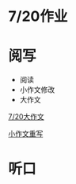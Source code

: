 # 7/20作业

# 阅写

- 阅读
- 小作文修改
- 大作文

[7/20大作文](7%2020%E4%BD%9C%E4%B8%9A%209838bd624dda4bc7a7409e62989d284f/7%2020%E5%A4%A7%E4%BD%9C%E6%96%87%20db95a3bb38e44327be6c2d9772830f4b.md)

[小作文重写](7%2020%E4%BD%9C%E4%B8%9A%209838bd624dda4bc7a7409e62989d284f/%E5%B0%8F%E4%BD%9C%E6%96%87%E9%87%8D%E5%86%99%20d0561896060a4192a632472f78af80c3.md)

# 听口

[](7%2020%E4%BD%9C%E4%B8%9A%209838bd624dda4bc7a7409e62989d284f/Untitled%203575cf9da53343e9ac224342483bb933.md)